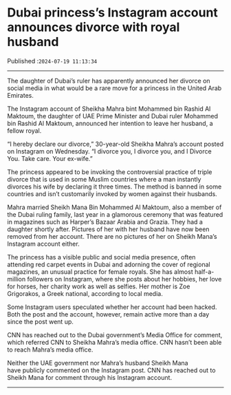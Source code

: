 # Dubai princess’s Instagram account announces divorce with royal husband

Published :`2024-07-19 11:13:34`

---

The daughter of Dubai’s ruler has apparently announced her divorce on social media in what would be a rare move for a princess in the United Arab Emirates.

The Instagram account of Sheikha Mahra bint Mohammed bin Rashid Al Maktoum, the daughter of UAE Prime Minister and Dubai ruler Mohammed bin Rashid Al Maktoum, announced her intention to leave her husband, a fellow royal.

“I hereby declare our divorce,” 30-year-old Sheikha Mahra’s account posted on Instagram on Wednesday. “I divorce you, I divorce you, and I Divorce You. Take care. Your ex-wife.”

The princess appeared to be invoking the controversial practice of triple divorce that is used in some Muslim countries where a man instantly divorces his wife by declaring it three times. The method is banned in some countries and isn’t customarily invoked by women against their husbands.

Mahra married Sheikh Mana Bin Mohammed Al Maktoum, also a member of the Dubai ruling family, last year in a glamorous ceremony that was featured in magazines such as Harper’s Bazaar Arabia and Grazia. They had a daughter shortly after. Pictures of her with her husband have now been removed from her account. There are no pictures of her on Sheikh Mana’s Instagram account either.

The princess has a visible public and social media presence, often attending red carpet events in Dubai and adorning the cover of regional magazines, an unusual practice for female royals. She has almost half-a-million followers on Instagram, where she posts about her hobbies, her love for horses, her charity work as well as selfies. Her mother is Zoe Grigorakos, a Greek national, according to local media.

Some Instagram users speculated whether her account had been hacked. Both the post and the account, however, remain active more than a day since the post went up.

CNN has reached out to the Dubai government’s Media Office for comment, which referred CNN to Sheikha Mahra’s media office. CNN hasn’t been able to reach Mahra’s media office.

Neither the UAE government nor Mahra’s husband Sheikh Mana have publicly commented on the Instagram post. CNN has reached out to Sheikh Mana for comment through his Instagram account.

---

